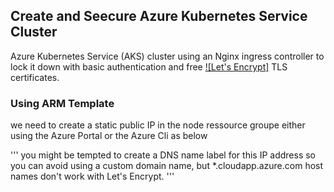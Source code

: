## Create and Seecure Azure Kubernetes Service Cluster
Azure Kubernetes Service (AKS) cluster using an Nginx ingress controller to lock it down with basic authentication and free [![Let's Encrypt]](https://letsencrypt.org/) TLS certificates.
### Using ARM Template
we need to create a static public IP in the node ressource groupe either using the Azure Portal or the Azure Cli as below 



'''
you might be tempted to create a DNS name label for this IP address so you can avoid using a custom domain name, but *.cloudapp.azure.com host names don't work with Let's Encrypt.
'''